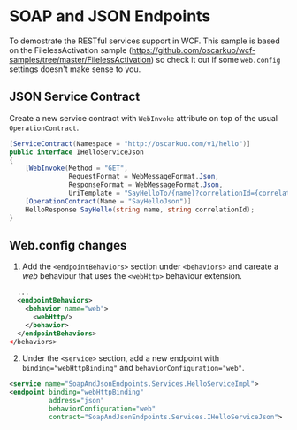 # SOAP and JSON Endpoints
To demostrate the RESTful services support in WCF. This sample is based on the FilelessActivation sample (https://github.com/oscarkuo/wcf-samples/tree/master/FilelessActivation) so check it out if some `web.config` settings doesn't make sense to you.

## JSON Service Contract
Create a new service contract with `WebInvoke` attribute on top of the usual `OperationContract`.

  ```cs
  [ServiceContract(Namespace = "http://oscarkuo.com/v1/hello")]
  public interface IHelloServiceJson
  {
      [WebInvoke(Method = "GET",
                 RequestFormat = WebMessageFormat.Json,
                 ResponseFormat = WebMessageFormat.Json,
                 UriTemplate = "SayHelloTo/{name}?correlationId={correlationId}")]
      [OperationContract(Name = "SayHelloJson")]
      HelloResponse SayHello(string name, string correlationId);
  }
  ```

## Web.config changes
1. Add the `<endpointBehaviors>` section under `<behaviors>` and careate a _web_ behaviour that uses the `<webHttp>` behaviour extension.

  ```xml
    ...
    <endpointBehaviors>
      <behavior name="web">
        <webHttp/>
      </behavior>
    </endpointBehaviors>
  </behaviors>
  ```
  
2. Under the `<service>` section, add a new endpoint with `binding="webHttpBinding"` and `behaviorConfiguration="web"`.

  ```xml
  <service name="SoapAndJsonEndpoints.Services.HelloServiceImpl">
  <endpoint binding="webHttpBinding"
            address="json"
            behaviorConfiguration="web"
            contract="SoapAndJsonEndpoints.Services.IHelloServiceJson">
  ```
